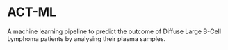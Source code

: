 # ACT-ML
A machine learning pipeline to predict the outcome of Diffuse Large B-Cell Lymphoma patients by analysing their plasma samples.
